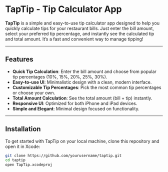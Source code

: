 # TapTip - Tip Calculator App

**TapTip** is a simple and easy-to-use tip calculator app designed to help you quickly calculate tips for your restaurant bills. Just enter the bill amount, select your preferred tip percentage, and instantly see the calculated tip and total amount. It’s a fast and convenient way to manage tipping!

---

## Features

- **Quick Tip Calculation**: Enter the bill amount and choose from popular tip percentages (10%, 15%, 20%, 25%, 30%).
- **Easy-to-use UI**: Minimalistic design with a clean, modern interface.
- **Customizable Tip Percentages**: Pick the most common tip percentages or choose your own.
- **Total Amount Calculation**: See the total amount (bill + tip) instantly.
- **Responsive UI**: Optimized for both iPhone and iPad devices.
- **Simple and Elegant**: Minimal design focused on functionality.


---

## Installation

To get started with TapTip on your local machine, clone this repository and open it in Xcode:

```bash
git clone https://github.com/yourusername/taptip.git
cd taptip
open TapTip.xcodeproj
